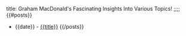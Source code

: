 title: Graham MacDonald's Fascinating Insights Into Various Topics!
;;;;
{{#posts}}
* {{date}} - [{{title}}]({{url}})
{{/posts}}
